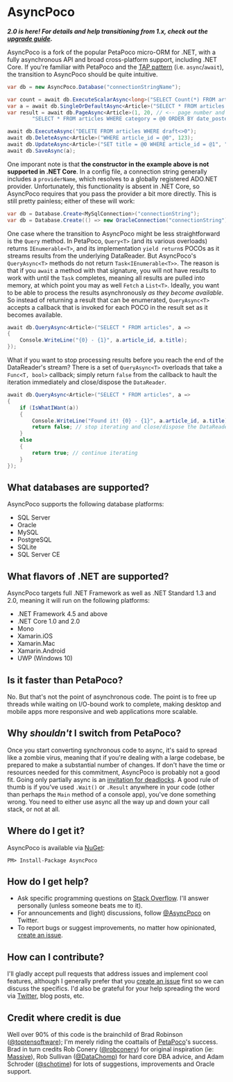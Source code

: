 # AsyncPoco

***2.0 is here! For details and help transitioning from 1.x, check out the [upgrade guide](https://github.com/tmenier/AsyncPoco/wiki/2.0-Upgrade-Guide).***

AsyncPoco is a fork of the popular PetaPoco micro-ORM for .NET, with a fully asynchronous API and broad cross-platform support, including .NET Core. If you're familiar with PetaPoco and the [TAP pattern](http://msdn.microsoft.com/en-us/library/hh873175.aspx) (i.e. `async`/`await`), the transition to AsyncPoco should be quite intuitive.

```C#
var db = new AsyncPoco.Database("connectionStringName");

var count = await db.ExecuteScalarAsync<long>("SELECT Count(*) FROM articles");
var a = await db.SingleOrDefaultAsync<Article>("SELECT * FROM articles WHERE article_id = @0", 123);
var result = await db.PageAsync<Article>(1, 20, // <-- page number and items per page
        "SELECT * FROM articles WHERE category = @0 ORDER BY date_posted DESC", "coolstuff");

await db.ExecuteAsync("DELETE FROM articles WHERE draft<>0");
await db.DeleteAsync<Article>("WHERE article_id = @0", 123);
await db.UpdateAsync<Article>("SET title = @0 WHERE article_id = @1", "New Title", 123);
await db.SaveAsync(a);
```

One imporant note is that **the constructor in the example above is not supported in .NET Core**. In a config file, a connection string generally includes a `providerName`, which resolves to a globally registered ADO.NET provider. Unfortunately, this functionality is absent in .NET Core, so AsyncPoco requires that you pass the provider a bit more directly. This is still pretty painless; either of these will work:

```c#
var db = Database.Create<MySqlConnection>("connectionString");
var db = Database.Create(() => new OracleConnection("connectionString"));
```

One case where the transition to AsyncPoco might be less straightforward is the `Query` method. In PetaPoco, `Query<T>` (and its various overloads) returns `IEnumerable<T>`, and its implementation `yield return`s POCOs as it streams results from the underlying DataReader. But AsyncPoco's `QueryAsync<T>` methods do not return `Task<IEnumerable<T>>`. The reason is that if you `await` a method with that signature, you will not have results to work with until the `Task` completes, meaning all results are pulled into memory, at which point you may as well `Fetch` a `List<T>`. Ideally, you want to be able to process the results asynchronously *as they become available*. So instead of returning a result that can be enumerated, `QueryAsync<T>` accepts a callback that is invoked for each POCO in the result set as it becomes available.

```C#
await db.QueryAsync<Article>("SELECT * FROM articles", a =>
{
    Console.WriteLine("{0} - {1}", a.article_id, a.title);
});
```

What if you want to stop processing results before you reach the end of the DataReader's stream? There is a set of `QueryAsync<T>` overloads that take a `Func<T, bool>` callback; simply return `false` from the callback to hault the iteration immediately and close/dispose the `DataReader`.

```C#
await db.QueryAsync<Article>("SELECT * FROM articles", a =>
{
    if (IsWhatIWant(a))
    {
        Console.WriteLine("Found it! {0} - {1}", a.article_id, a.title);
        return false; // stop iterating and close/dispose the DataReader
    }
    else
    {
        return true; // continue iterating
    }
});
```

## What databases are supported?

AsyncPoco supports the following database platforms:

- SQL Server
- Oracle
- MySQL
- PostgreSQL
- SQLite
- SQL Server CE

## What flavors of .NET are supported?

AsyncPoco targets full .NET Framework as well as .NET Standard 1.3 and 2.0, meaning it will run on the following platforms:

- .NET Framework 4.5 and above
- .NET Core 1.0 and 2.0
- Mono
- Xamarin.iOS
- Xamarin.Mac
- Xamarin.Android
- UWP (Windows 10)

## Is it faster than PetaPoco?

No. But that's not the point of asynchronous code. The point is to free up threads while waiting on I/O-bound work to complete, making desktop and mobile apps more responsive and web applications more scalable.

## Why *shouldn't* I switch from PetaPoco?

Once you start converting synchronous code to async, it's said to spread like a zombie virus, meaning that if you're dealing with a large codebase, be prepared to make a substantial number of changes. If don't have the time or resources needed for this commitment, AsyncPoco is probably not a good fit. Going only partially async is an [invitation for deadlocks](http://blog.stephencleary.com/2012/07/dont-block-on-async-code.html). A good rule of thumb is if you've used `.Wait()` or `.Result` anywhere in your code (other than perhaps the `Main` method of a console app), you've done something wrong. You need to either use async all the way up and down your call stack, or not at all.

## Where do I get it?

AsyncPoco is available via [NuGet](https://www.nuget.org/packages/AsyncPoco/):

`PM> Install-Package AsyncPoco`

## How do I get help?

- Ask specific programming questions on [Stack Overflow](http://stackoverflow.com/questions/ask?tags=asyncpoco+c%23+orm+micro-orm+async-await). I'll answer personally (unless someone beats me to it).
- For announcements and (light) discussions, follow [@AsyncPoco](https://twitter.com/AsyncPoco) on Twitter.
- To report bugs or suggest improvements, no matter how opinionated, [create an issue](https://github.com/tmenier/AsyncPoco/issues/new).

## How can I contribute?

I'll gladly accept pull requests that address issues and implement cool features, although I generally prefer that you [create an issue](https://github.com/tmenier/AsyncPoco/issues/new) first so we can discuss the specifics. I'd also be grateful for your help spreading the word via [Twitter](https://twitter.com/intent/tweet?text=Check%20out%20AsyncPoco!&tw_p=tweetbutton&url=https%3A%2F%2Fgithub.com%2Ftmenier%2FAsyncPoco), blog posts, etc.

## Credit where credit is due

Well over 90% of this code is the brainchild of Brad Robinson ([@toptensoftware](https://twitter.com/toptensoftware)); I'm merely riding the coattails of [PetaPoco](http://www.toptensoftware.com/petapoco)'s success. Brad in turn credits Rob Conery ([@robconery](https://twitter.com/robconery)) for original inspiration (ie: [Massive](https://github.com/robconery/massive)), Rob Sullivan ([@DataChomp](https://twitter.com/DataChomp)) for hard core DBA advice, and Adam Schroder ([@schotime](https://twitter.com/schotime)) for lots of suggestions, improvements and Oracle support.
